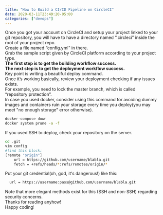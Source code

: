 ```yaml
---
title: "How to Build a CI/CD Pipeline on CircleCI"
date: 2020-03-11T23:49:20-05:00
categories: ["devops"]
---
```

Once you got your account on CircleCI and setup your project linked to your git repository, you will have to have a directory named “.circleci” inside the root of your project repo.  
Create a file named “config.yml” in there.  
Grab the sample script given by CircleCI platform according to your project type.  
**The first step is to get the building workflow success.**  
**The next step is to get the deployment workflow success.**  
Key point is writing a beautiful deploy command.  
Once it’s working basically, review your deployment checking if any issues exists.  
For example, you need to lock the master branch, which is called “repository protection”.  
In case you used docker, consider using this command for avoiding dummy images and containers ruin your storage every time you deploy(you may meet "no enough storage" error otherwise).  
```bash
docker-compose down
docker system prune -a -f
```
If you used SSH to deploy, check your repository on the server.
```bash
cd .git
vim config
#find this block:
[remote "origin"]
	url = https://github.com/username/blabla.git
	fetch = +refs/heads/*:refs/remotes/origin/*
```
Put your git credential(oh, god, it's dangerous!) like this:
```bash
  url = https://username:pass@github.com/username/blabla.git
```
Note that more elegant methods exist for this (SSH and non-SSH) regarding security concerns.  
Thanks for reading anyhow!  
Happy coding!

